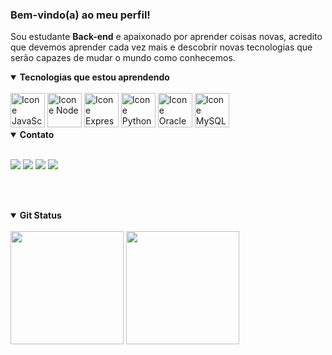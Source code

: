 ### Bem-vindo(a) ao meu perfil! <!--<img src="https://leofagundes.s3.amazonaws.com/lf.svg" alt="logo-LF" min-width="200px" max-width="200px" width="200px" align="right">-->

Sou estudante <strong>Back-end</strong> e apaixonado por aprender coisas novas, acredito que devemos aprender cada vez mais e descobrir novas tecnologias que serão capazes de mudar o mundo como conhecemos.

<details open>
  <summary><strong>Tecnologias que estou aprendendo</strong></summary>
  
  <br>
  
  <div style="display: inline-block">
    <a href="#"><img alt="Icone JavaScript" src="https://cdn.jsdelivr.net/gh/devicons/devicon@latest/icons/javascript/javascript-original.svg" width="55px"/></a>
    <!-- <a href="#"><img alt="Icone HTML" src="https://cdn.jsdelivr.net/gh/devicons/devicon@latest/icons/html5/html5-original.svg" width="55px"/></a>-->
    <!--<a href="#"><img alt="Icone CSS" src="https://cdn.jsdelivr.net/gh/devicons/devicon@latest/icons/css3/css3-original.svg" width="55px"/></a>-->
    <a href="#"><img alt="Icone Node" src="https://cdn.jsdelivr.net/gh/devicons/devicon@latest/icons/nodejs/nodejs-original.svg" width="55px"/></a>
    <a href="#"><img alt="Icone Express" src="https://cdn.jsdelivr.net/gh/devicons/devicon@latest/icons/express/express-original-wordmark.svg" width="55px"/></a>
</div>
    <div style="display: inline-block">
    <a href="#"><img alt="Icone Python " src="https://cdn.jsdelivr.net/gh/devicons/devicon@latest/icons/python/python-original.svg" width="55px"/></a>
    <a href="#"><img alt="Icone Oracle " src="https://cdn.jsdelivr.net/gh/devicons/devicon@latest/icons/oracle/oracle-original.svg" width="55px"/></a>
    <a href="#"><img alt="Icone MySQL " src="https://cdn.jsdelivr.net/gh/devicons/devicon@latest/icons/mysql/mysql-original.svg" width="55px"/></a>
    
   
  </div>
</details>

<details open>
  <summary><strong>Contato</strong></summary>
  
  <br>
  
 <a href = "mailto:mgr8272@gmail.com"><img src="https://img.shields.io/badge/-Gmail-%23333?style=for-the-badge&logo=gmail&logoColor=white" target="_blank"></a>
  <a href="https://www.linkedin.com/in/maycon-rocha-7b8759164/" target="_blank"><img src="https://img.shields.io/badge/-LinkedIn-%230077B5?style=for-the-badge&logo=linkedin&logoColor=white" target="_blank"></a> 
   <a href="https://www.instagram.com/maycongr/" target="_blank"><img src="https://img.shields.io/badge/-instagram-%23E4405F?style=for-the-badge&logo=instagram&logoColor=white" target="_blank"></a> 
    <!--<a href="#" target="_blank"><img src="https://img.shields.io/badge/X-000000?style=for-the-badge&logo=x&logoColor=white" target="_blank"></a>-->
     <a href="#" target="_blank"><img src="https://img.shields.io/badge/WhatsApp-25D366?style=for-the-badge&logo=WhatsApp&logoColor=white" target="_blank"></a> 

  <br><br>
</details open>

<details open>
  <summary><strong>Git Status</strong></summary>
  
  <br>

  <div align="left" class="custom-border">
    <img height="181em" src="https://github-readme-stats.vercel.app/api?username=MayconRocha21&show_icons=true&bg_color=0F0F0F&title_color=01A66B&text_color=fff&icon_color=01A66B&border_color=01A66B&hide_rank=true&include_all_commits=true&count_private=true"/>
    <img height="181em" src="https://github-readme-stats.vercel.app/api/top-langs/?username=MayconRocha21&card_width&layout=compact&langs_count=7&bg_color=0F0F0F&title_color=01A66B&text_color=fff&icon_color=01A66B&border_color=01A66B&count_private=true"/>
  </div> 
</details>
